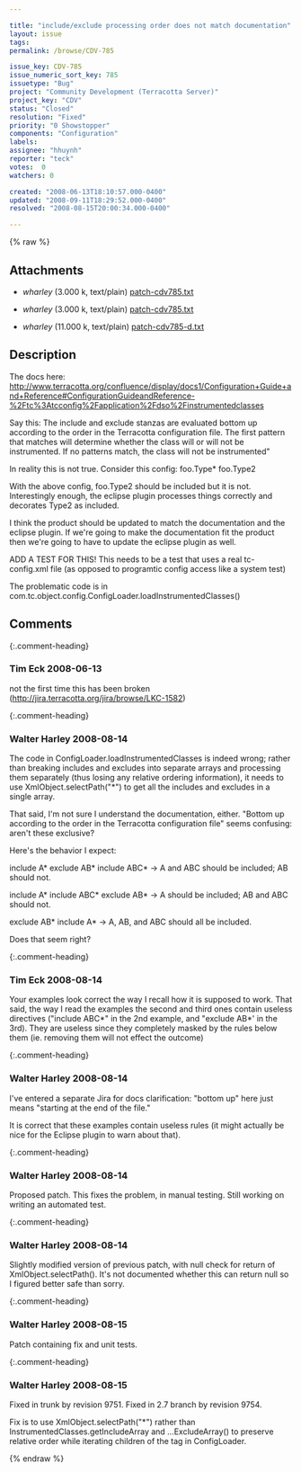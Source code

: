 ```yaml
---

title: "include/exclude processing order does not match documentation"
layout: issue
tags: 
permalink: /browse/CDV-785

issue_key: CDV-785
issue_numeric_sort_key: 785
issuetype: "Bug"
project: "Community Development (Terracotta Server)"
project_key: "CDV"
status: "Closed"
resolution: "Fixed"
priority: "0 Showstopper"
components: "Configuration"
labels: 
assignee: "hhuynh"
reporter: "teck"
votes:  0
watchers: 0

created: "2008-06-13T18:10:57.000-0400"
updated: "2008-09-11T18:29:52.000-0400"
resolved: "2008-08-15T20:00:34.000-0400"

---
```




{% raw %}


## Attachments

* <em>wharley</em> (3.000 k, text/plain) [patch-cdv785.txt](/attachments/CDV/CDV-785/patch-cdv785.txt)

* <em>wharley</em> (3.000 k, text/plain) [patch-cdv785.txt](/attachments/CDV/CDV-785/patch-cdv785.txt)

* <em>wharley</em> (11.000 k, text/plain) [patch-cdv785-d.txt](/attachments/CDV/CDV-785/patch-cdv785-d.txt)




## Description

<div markdown="1" class="description">

The docs here:
http://www.terracotta.org/confluence/display/docs1/Configuration+Guide+and+Reference#ConfigurationGuideandReference-%2Ftc%3Atcconfig%2Fapplication%2Fdso%2Finstrumentedclasses

Say this: 
The include and exclude stanzas are evaluated bottom up according to the order in the Terracotta configuration file. The first pattern that matches will determine whether the class will or will not be instrumented. If no patterns match, the class will not be instrumented"

In reality this is not true. Consider this config:
  <instrumented-classes>
    <exclude>foo.Type*</exclude>
    <include>
      <class-expression>foo.Type2</class-expression>
    </include>
  </instrumented-classes>

With the above config, foo.Type2 should be included but it is not. Interestingly enough, the eclipse plugin processes things correctly and decorates Type2 as included. 

I think the product should be updated to match the documentation and the eclipse plugin. If we're going to make the documentation fit the product then we're going to have to update the eclipse plugin as well. 

ADD A TEST FOR THIS! This needs to be a test that uses a real tc-config.xml file (as opposed to programtic config access like a system test)

The problematic code is in com.tc.object.config.ConfigLoader.loadInstrumentedClasses()



</div>

## Comments


{:.comment-heading}
### **Tim Eck** <span class="date">2008-06-13</span>

<div markdown="1" class="comment">

not the first time this has been broken (http://jira.terracotta.org/jira/browse/LKC-1582)


</div>


{:.comment-heading}
### **Walter Harley** <span class="date">2008-08-14</span>

<div markdown="1" class="comment">

The code in ConfigLoader.loadInstrumentedClasses is indeed wrong; rather than breaking includes and excludes into separate arrays and processing them separately (thus losing any relative ordering information), it needs to use XmlObject.selectPath("\*") to get all the includes and excludes in a single array.

That said, I'm not sure I understand the documentation, either.  "Bottom up according to the order in the Terracotta configuration file" seems confusing: aren't these exclusive?

Here's the behavior I expect:

include A\*
exclude AB\*
include ABC\*
  -> A and ABC should be included; AB should not.

include A\*
include ABC\*
exclude AB\*
  -> A should be included; AB and ABC should not.

exclude AB\*
include A\*
  -> A, AB, and ABC should all be included.

Does that seem right?

</div>


{:.comment-heading}
### **Tim Eck** <span class="date">2008-08-14</span>

<div markdown="1" class="comment">

Your examples look correct the way I recall how it is supposed to work. That said, the way I read the examples the second and third ones contain useless directives ("include ABC\*" in the 2nd example, and "exclude AB\*' in the 3rd). They are useless since they completely masked by the rules below them (ie. removing them will not effect the outcome)



</div>


{:.comment-heading}
### **Walter Harley** <span class="date">2008-08-14</span>

<div markdown="1" class="comment">

I've entered a separate Jira for docs clarification: "bottom up" here just means "starting at the end of the file."

It is correct that these examples contain useless rules (it might actually be nice for the Eclipse plugin to warn about that).

</div>


{:.comment-heading}
### **Walter Harley** <span class="date">2008-08-14</span>

<div markdown="1" class="comment">

Proposed patch.  This fixes the problem, in manual testing.  Still working on writing an automated test.

</div>


{:.comment-heading}
### **Walter Harley** <span class="date">2008-08-14</span>

<div markdown="1" class="comment">

Slightly modified version of previous patch, with null check for return of XmlObject.selectPath().  It's not documented whether this can return null so I figured better safe than sorry.

</div>


{:.comment-heading}
### **Walter Harley** <span class="date">2008-08-15</span>

<div markdown="1" class="comment">

Patch containing fix and unit tests.

</div>


{:.comment-heading}
### **Walter Harley** <span class="date">2008-08-15</span>

<div markdown="1" class="comment">

Fixed in trunk by revision 9751.  Fixed in 2.7 branch by revision 9754.

Fix is to use XmlObject.selectPath("\*") rather than InstrumentedClasses.getIncludeArray and ...ExcludeArray() to preserve relative order while iterating children of the <instrumented-classes> tag in ConfigLoader.

</div>



{% endraw %}

